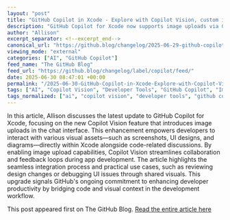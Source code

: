 ```yaml
---
layout: "post"
title: "GitHub Copilot in Xcode - Explore with Copilot Vision, custom instructions, and locale response support"
description: "GitHub Copilot for Xcode now supports image uploads via Copilot Vision, enabling interaction with screenshots and designs within Xcode's chat interface."
author: "Allison"
excerpt_separator: <!--excerpt_end-->
canonical_url: "https://github.blog/changelog/2025-06-29-github-copilot-in-xcode-explore-with-copilot-vision-custom-instructions-and-locale-response-support"
viewing_mode: "external"
categories: ["AI", "GitHub Copilot"]
feed_name: "The GitHub Blog"
feed_url: "https://github.blog/changelog/label/copilot/feed/"
date: 2025-06-30 08:47:01 +00:00
permalink: "/2025-06-30-GitHub-Copilot-in-Xcode-Explore-with-Copilot-Vision-custom-instructions-and-locale-response-support.html"
tags: ["AI", "Copilot Vision", "Developer Tools", "GitHub Copilot", "Image Upload", "News", "Xcode"]
tags_normalized: ["ai", "copilot vision", "developer tools", "github copilot", "image upload", "news", "xcode"]
---
```


In this article, Allison discusses the latest update to GitHub Copilot for Xcode, focusing on the new Copilot Vision feature that introduces image uploads in the chat interface. <!--excerpt_end--> This enhancement empowers developers to interact with various visual assets—such as screenshots, UI designs, and diagrams—directly within Xcode alongside code-related discussions. By enabling image upload capabilities, Copilot Vision streamlines collaboration and feedback loops during app development. The article highlights the seamless integration process and practical use cases, such as reviewing design changes or debugging UI issues through shared visuals. This upgrade signals GitHub's ongoing commitment to enhancing developer productivity by bridging code and visual context in the development workflow.

This post appeared first on The GitHub Blog. [Read the entire article here](https://github.blog/changelog/2025-06-29-github-copilot-in-xcode-explore-with-copilot-vision-custom-instructions-and-locale-response-support)
